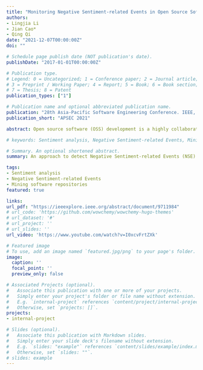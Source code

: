 ```yaml
---
title: "Monitoring Negative Sentiment-related Events in Open Source Software Projects"
authors:
- Lingjia Li
- Jian Cao*
- Qing Qi
date: "2021-12-07T00:00:00Z"
doi: ""

# Schedule page publish date (NOT publication's date).
publishDate: "2017-01-01T00:00:00Z"

# Publication type.
# Legend: 0 = Uncategorized; 1 = Conference paper; 2 = Journal article;
# 3 = Preprint / Working Paper; 4 = Report; 5 = Book; 6 = Book section;
# 7 = Thesis; 8 = Patent
publication_types: ["1"]

# Publication name and optional abbreviated publication name.
publication: "28th Asia-Pacific Software Engineering Conference. IEEE, 2021"
publication_short: "APSEC 2021"

abstract: Open source software (OSS) development is a highly collaborative process where individuals, groups and organizations interact to develop, operate and maintain software and related artifacts. The developers’ sentiment in this process can have an impact on their working willingness and efficiency. Monitoring sentiment factors can help to improve OSS development and management. However, no method has been proposed to dynamically monitor the sentiment phenomena during the OSS development process. In this paper, an approach to detect Negative Sentiment-related Events (NSE) is proposed. It consists of two steps. The first step is to identify the burst interval of negative comments from open source projects, which corresponds to a NSE. The second step is to annotate this NSE with its event type. To support this approach, the types of NSEs in OSS projects are defined through an empirical study and classifiers are trained to annotate event types automatically. Moreover, conversation disentanglement techniques are employed to make the comments extracted more complete. Finally, the factors that have an influence on NSEs in the OSS project are studied.

# keywords: Sentiment analysis, Negative Sentiment-related Events, Mining software repositories

# Summary. An optional shortened abstract.
summary: An approach to detect Negative Sentiment-related Events (NSE) is proposed and the factors that have an influence on NSEs in the OSS project are studied.

tags:
- Sentiment analysis
- Negative Sentiment-related Events
- Mining software repositories
featured: true

links:
url_pdf: "https://ieeexplore.ieee.org/abstract/document/9711984"
# url_code: 'https://github.com/wowchemy/wowchemy-hugo-themes'
# url_dataset: '#'
# url_project: ''
# url_slides: ''
url_video: 'https://www.youtube.com/watch?v=I0xcvFrtZXk'

# Featured image
# To use, add an image named `featured.jpg/png` to your page's folder.
image:
  caption: ''
  focal_point: ''
  preview_only: false

# Associated Projects (optional).
#   Associate this publication with one or more of your projects.
#   Simply enter your project's folder or file name without extension.
#   E.g. `internal-project` references `content/project/internal-project/index.md`.
#   Otherwise, set `projects: []`.
projects:
- internal-project

# Slides (optional).
#   Associate this publication with Markdown slides.
#   Simply enter your slide deck's filename without extension.
#   E.g. `slides: "example"` references `content/slides/example/index.md`.
#   Otherwise, set `slides: ""`.
# slides: example
---
```


